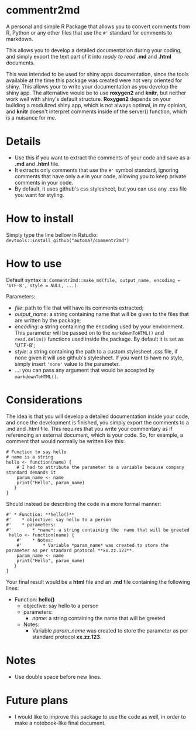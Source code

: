 # commentr2md
A personal and simple R Package that allows you to convert comments from R, Python or any other files that use the `#'` standard for comments to markdown.

This allows you to develop a detailed documentation during your coding, and simply export the text part of it into *ready to read* **.md** and **.html** documents.

This was intended to be used for shiny apps documentation, since the tools available at the time this package was created were not very oriented for shiny. This allows your to write your documentation as you develop the shiny app. The alternative would be to use **roxygen2** and **knitr**, but neither work well with shiny's default structure. **Roxygen2** depends on your building a modulized shiny app, which is not always optimal, in my opinion, and **knitr** doesn't interpret comments inside of the server() function, which is a nuisance for me.

# Details
 * Use this if you want to extract the comments of your code and save as a **.md** and **.html** file.
 * It extracts only comments that use the `#'` symbol standard, ignoring comments that have only a `#` in your code, allowing you to keep private comments in your code.
 * By default, it uses github's css stylesheet, but you can use any .css file you want for styling.

#  How to install

Simply type the line bellow in Rstudio:
`devtools::install_github("automa7/commentr2md")`

# How to use
Default syntax is:
`Commentr2md::make_md(file, output_name, encoding = 'UTF-8', style = NULL, ...)`

Parameters:
* *file*: path to file that will have its comments extracted;
* *output_name*: a string containing name that will be given to the files that are written by the package;
* *encoding*: a string containing the encoding used by your environment. This parameter will be passed on to the `markdownToHTML()` and `read.delim()` functions used inside the package. By default it is set as 'UTF-8';
* *style*: a string containing the path to a custom stylesheet *.css* file, if none given it will use github's stylesheet. If you want to have no style, simply insert `'none'` value to the parameter.
* ...: you can pass any argument that would be accepted by `markdownToHTML()`.


# Considerations 

 The idea is that you will develop a detailed documentation inside your code, and once the development is finished, you simply export the comments to a .md and .html file. 
 This requires that you write your commentary as if referencing an external document, which is your code. So, for example, a comment that would normally be written like this: 
 ``` 
 # Function to say hello
 # name is a string
 hello <- function(name) {
     # I had to attribute the parameter to a variable because company standard demands it
     param_name <- name
     print("Hello", param_name)
    }
 }
 ```
 
 Should instead be describing the code in a more formal manner: 
 ```
 #' * Function: **hello()**  
 #'    * objective: say hello to a person  
 #'    * parameters:  
 #'        * *name*: a string containing the  name that will be greeted  
  hello <- function(name) {
     #'    * Notes:  
     #'        * Variable *param_name* was created to store the parameter as per standard protocol **xx.zz.123**.
     param_name <- name
     print("Hello", param_name)
    }
 }
 ```
 Your final result would be a **html** file and an **.md** file containing the following lines:
   * Function: **hello()**  
     * objective: say hello to a person  
     * parameters:  
        * *name*: a string containing the  name that will be greeted  
     * Notes:  
        * Variable *param_name* was created to store the parameter as per standard protocol **xx.zz.123**.

# Notes

* Use double space before new lines.

# Future plans
* I would like to improve this package to use the code as well, in order to make a notebook-like final document.
